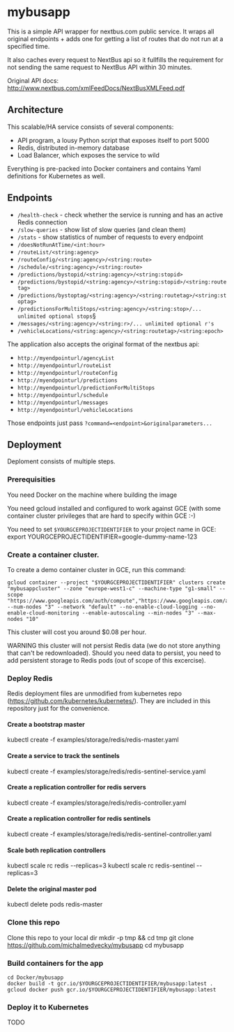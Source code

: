 # mybusapp

This is a simple API wrapper for nextbus.com public service. It wraps all original endpoints + adds one for getting a list of routes that do not run at a specified time.

It also caches every request to NextBus api so it fullfills the requirement for not sending the same request to NextBus API within 30 minutes.

Original API docs: http://www.nextbus.com/xmlFeedDocs/NextBusXMLFeed.pdf

## Architecture

This scalable/HA service consists of several components:
- API program, a lousy Python script that exposes itself to port 5000
- Redis, distributed in-memory database
- Load Balancer, which exposes the service to wild

Everything is pre-packed into Docker containers and contains Yaml definitions for Kubernetes as well.

## Endpoints

* `/health-check` - check whether the service is running and has an active Redis connection
* `/slow-queries` - show list of slow queries (and clean them)
* `/stats` - show statistics of number of requests to every endpoint
* `/doesNotRunAtTime/<int:hour>`
* `/routeList/<string:agency>`
* `/routeConfig/<string:agency>/<string:route>`
* `/schedule/<string:agency>/<string:route>`
* `/predictions/bystopid/<string:agency>/<string:stopid>`
* `/predictions/bystopid/<string:agency>/<string:stopid>/<string:routetag>`
* `/predictions/bystoptag/<string:agency>/<string:routetag>/<string:stoptag>`
* `/predictionsForMultiStops/<string:agency>/<string:stop>/... unlimited optional stops`§
* `/messages/<string:agency>/<string:r>/... unlimited optional r's`
* `/vehicleLocations/<string:agency>/<string:routetag>/<string:epoch>`
 
The application also accepts the original format of the nextbus api:

* `http://myendpointurl/agencyList`
* `http://myendpointurl/routeList`
* `http://myendpointurl/routeConfig`
* `http://myendpointurl/predictions`
* `http://myendpointurl/predictionForMultiStops`
* `http://myendpointurl/schedule`
* `http://myendpointurl/messages`
* `http://myendpointurl/vehicleLocations`

Those endpoints just pass `?command=<endpoint>&originalparameters...`

## Deployment

Deploment consists of multiple steps. 

### Prerequisities

You need Docker on the machine where building the image

You need gcloud installed and configured to work against GCE (with some container cluster privileges that are hard to specify within GCE :-)

You need to set `$YOURGCEPROJECTIDENTIFIER` to your project name in GCE:
    export YOURGCEPROJECTIDENTIFIER=google-dummy-name-123

### Create a container cluster.

To create a demo container cluster in GCE, run this command:

    gcloud container --project "$YOURGCEPROJECTIDENTIFIER" clusters create "mybusappcluster" --zone "europe-west1-c" --machine-type "g1-small" --scope "https://www.googleapis.com/auth/compute","https://www.googleapis.com/auth/devstorage.read_only","https://www.googleapis.com/auth/logging.write","https://www.googleapis.com/auth/servicecontrol","https://www.googleapis.com/auth/service.management.readonly" --num-nodes "3" --network "default" --no-enable-cloud-logging --no-enable-cloud-monitoring --enable-autoscaling --min-nodes "3" --max-nodes "10"

This cluster will cost you around $0.08 per hour.

WARNING this cluster will not persist Redis data (we do not store anything that can't be redownloaded). Should you need data to persist, you need to add persistent storage to Redis pods (out of scope of this excercise).

### Deploy Redis 

Redis deployment files are unmodified from kubernetes repo (https://github.com/kubernetes/kubernetes/). They are included in this repository just for the convenience.

#### Create a bootstrap master
kubectl create -f examples/storage/redis/redis-master.yaml

#### Create a service to track the sentinels
kubectl create -f examples/storage/redis/redis-sentinel-service.yaml

#### Create a replication controller for redis servers
kubectl create -f examples/storage/redis/redis-controller.yaml

#### Create a replication controller for redis sentinels
kubectl create -f examples/storage/redis/redis-sentinel-controller.yaml

#### Scale both replication controllers
kubectl scale rc redis --replicas=3
kubectl scale rc redis-sentinel --replicas=3

#### Delete the original master pod
kubectl delete pods redis-master
    
### Clone this repo

Clone this repo to your local dir
    mkdir -p tmp && cd tmp
    git clone https://github.com/michalmedvecky/mybusapp
    cd mybusapp
 
### Build containers for the app
    cd Docker/mybusapp
    docker build -t gcr.io/$YOURGCEPROJECTIDENTIFIER/mybusapp:latest .
    gcloud docker push gcr.io/$YOURGCEPROJECTIDENTIFIER/mybusapp:latest

### Deploy it to Kubernetes
TODO

